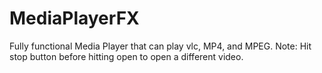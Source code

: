 # MediaPlayerFX

Fully functional Media Player that can play vlc, MP4, and MPEG.
Note: Hit stop button before hitting open to open a different video.
